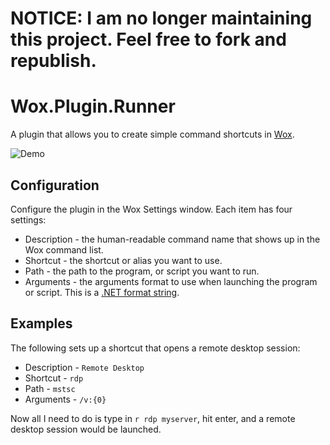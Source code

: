 # NOTICE: I am no longer maintaining this project. Feel free to fork and republish.


# Wox.Plugin.Runner

A plugin that allows you to create simple command shortcuts in [Wox](http://getwox.com).

![Demo](demo.gif)

## Configuration

Configure the plugin in the Wox Settings window. Each item has four settings:

* Description - the human-readable command name that shows up in the Wox command list.
* Shortcut - the shortcut or alias you want to use.
* Path - the path to the program, or script you want to run.
* Arguments - the arguments format to use when launching the program or script. This is a [.NET format string](https://msdn.microsoft.com/en-us/library/txafckwd.aspx).

## Examples

The following sets up a shortcut that opens a remote desktop session:

* Description - `Remote Desktop`
* Shortcut - `rdp`
* Path - `mstsc`
* Arguments - `/v:{0}`

Now all I need to do is type in `r rdp myserver`, hit enter, and a remote desktop session would be launched.
